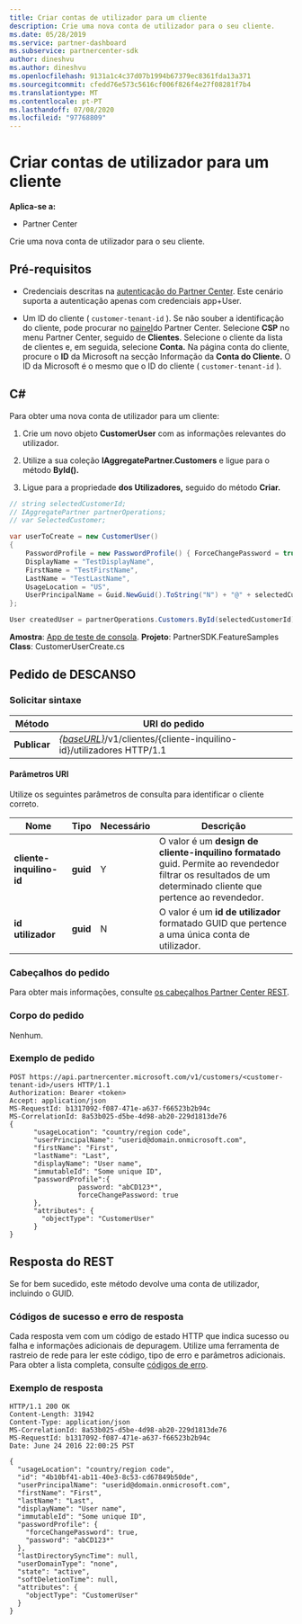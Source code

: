 ```yaml
---
title: Criar contas de utilizador para um cliente
description: Crie uma nova conta de utilizador para o seu cliente.
ms.date: 05/28/2019
ms.service: partner-dashboard
ms.subservice: partnercenter-sdk
author: dineshvu
ms.author: dineshvu
ms.openlocfilehash: 9131a1c4c37d07b1994b67379ec8361fda13a371
ms.sourcegitcommit: cfedd76e573c5616cf006f826f4e27f08281f7b4
ms.translationtype: MT
ms.contentlocale: pt-PT
ms.lasthandoff: 07/08/2020
ms.locfileid: "97768809"
---
```

# <a name="create-user-accounts-for-a-customer"></a>Criar contas de utilizador para um cliente

**Aplica-se a:**

- Partner Center

Crie uma nova conta de utilizador para o seu cliente.

## <a name="prerequisites"></a>Pré-requisitos

- Credenciais descritas na [autenticação do Partner Center](partner-center-authentication.md). Este cenário suporta a autenticação apenas com credenciais app+User.

- Um ID do cliente ( `customer-tenant-id` ). Se não souber a identificação do cliente, pode procurar no [painel](https://partner.microsoft.com/dashboard)do Partner Center. Selecione **CSP** no menu Partner Center, seguido de **Clientes**. Selecione o cliente da lista de clientes e, em seguida, selecione **Conta.** Na página conta do cliente, procure o **ID** da Microsoft na secção Informação da **Conta do Cliente.** O ID da Microsoft é o mesmo que o ID do cliente ( `customer-tenant-id` ).

## <a name="c"></a>C\#

Para obter uma nova conta de utilizador para um cliente:

1. Crie um novo objeto **CustomerUser** com as informações relevantes do utilizador.

2. Utilize a sua coleção **IAggregatePartner.Customers** e ligue para o método **ById().**

3. Ligue para a propriedade **dos Utilizadores,** seguido do método **Criar.**

``` csharp
// string selectedCustomerId;
// IAggregatePartner partnerOperations;
// var SelectedCustomer;

var userToCreate = new CustomerUser()
{
    PasswordProfile = new PasswordProfile() { ForceChangePassword = true, Password = "Password!1" },
    DisplayName = "TestDisplayName",
    FirstName = "TestFirstName",
    LastName = "TestLastName",
    UsageLocation = "US",
    UserPrincipalName = Guid.NewGuid().ToString("N") + "@" + selectedCustomer.CompanyProfile.Domain.ToString()
};

User createdUser = partnerOperations.Customers.ById(selectedCustomerId).Users.Create(userToCreate);
```

**Amostra**: [App de teste de consola](console-test-app.md). **Projeto**: PartnerSDK.FeatureSamples **Class**: CustomerUserCreate.cs

## <a name="rest-request"></a>Pedido de DESCANSO

### <a name="request-syntax"></a>Solicitar sintaxe

| Método   | URI do pedido                                                                                  |
|----------|----------------------------------------------------------------------------------------------|
| **Publicar** | [*{baseURL}*](partner-center-rest-urls.md)/v1/clientes/{cliente-inquilino-id}/utilizadores HTTP/1.1 |

#### <a name="uri-parameters"></a>Parâmetros URI

Utilize os seguintes parâmetros de consulta para identificar o cliente correto.

| Nome | Tipo | Necessário | Descrição |
|----- |----- | -------- |------------ |
| **cliente-inquilino-id** | **guid** | Y | O valor é um **design de cliente-inquilino formatado** guid. Permite ao revendedor filtrar os resultados de um determinado cliente que pertence ao revendedor. |
| **id utilizador** | **guid** | N | O valor é um **id de utilizador** formatado GUID que pertence a uma única conta de utilizador. |

### <a name="request-headers"></a>Cabeçalhos do pedido

Para obter mais informações, consulte [os cabeçalhos Partner Center REST](headers.md).

### <a name="request-body"></a>Corpo do pedido

Nenhum.

### <a name="request-example"></a>Exemplo de pedido

```http
POST https://api.partnercenter.microsoft.com/v1/customers/<customer-tenant-id>/users HTTP/1.1
Authorization: Bearer <token>
Accept: application/json
MS-RequestId: b1317092-f087-471e-a637-f66523b2b94c
MS-CorrelationId: 8a53b025-d5be-4d98-ab20-229d1813de76
{
      "usageLocation": "country/region code",
      "userPrincipalName": "userid@domain.onmicrosoft.com",
      "firstName": "First",
      "lastName": "Last",
      "displayName": "User name",
      "immutableId": "Some unique ID",
      "passwordProfile":{
                 password: "abCD123*",
                 forceChangePassword: true
      },
      "attributes": {
        "objectType": "CustomerUser"
      }
}
```

## <a name="rest-response"></a>Resposta do REST

Se for bem sucedido, este método devolve uma conta de utilizador, incluindo o GUID.

### <a name="response-success-and-error-codes"></a>Códigos de sucesso e erro de resposta

Cada resposta vem com um código de estado HTTP que indica sucesso ou falha e informações adicionais de depuragem. Utilize uma ferramenta de rastreio de rede para ler este código, tipo de erro e parâmetros adicionais. Para obter a lista completa, consulte [códigos de erro](error-codes.md).

### <a name="response-example"></a>Exemplo de resposta

```http
HTTP/1.1 200 OK
Content-Length: 31942
Content-Type: application/json
MS-CorrelationId: 8a53b025-d5be-4d98-ab20-229d1813de76
MS-RequestId: b1317092-f087-471e-a637-f66523b2b94c
Date: June 24 2016 22:00:25 PST

{
  "usageLocation": "country/region code",
  "id": "4b10bf41-ab11-40e3-8c53-cd67849b50de",
  "userPrincipalName": "userid@domain.onmicrosoft.com",
  "firstName": "First",
  "lastName": "Last",
  "displayName": "User name",
  "immutableId": "Some unique ID",
  "passwordProfile": {
    "forceChangePassword": true,
    "password": "abCD123*"
  },
  "lastDirectorySyncTime": null,
  "userDomainType": "none",
  "state": "active",
  "softDeletionTime": null,
  "attributes": {
    "objectType": "CustomerUser"
  }
}
```